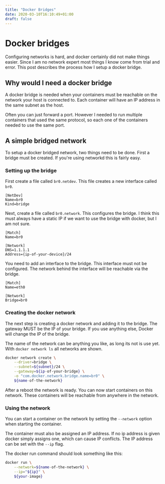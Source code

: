 ```yaml
---
title: "Docker Bridges"
date: 2020-03-10T16:10:49+01:00
draft: false
---
```

# Docker bridges
Configuring networks is hard, and docker certainly did not make things easier. Since I am no network expert most things I know come from trial and error. This post describes the process how I setup a docker bridge. 

## Why would I need a docker bridge
A docker bridge is needed when your containers must be reachable on the network your host is connected to. Each container will have an IP address in the same subnet as the host.

Often you can just forward a port. However I needed to run multiple containers that used the same protocol, so each one of the containers needed to use the same port. 

## A simple bridged network
To setup a docker bridged network, two things need to be done. First a bridge must be created. If you're using networkd this is fairly easy.

### Setting up the bridge
First create a file called `br0.netdev`. This file creates a new interface called `br0`.

``` 
[NetDev]
Name=br0
Kind=bridge
```

Next, create a file called `br0.network`. This configures the bridge. I think this must always have a static IP if we want to use the bridge with docker, but I am not sure.
```
[Match]
Name=br0

[Network]
DNS=1.1.1.1
Address={ip-of-your-device}/24
```

You need to add an interface to the bridge. This interface must not be configured. The network behind the interface will be reachable via the bridge.
```
[Match]
Name=eth0

[Network]
Bridge=br0
```

### Creating the docker network
The next step is creating a docker network and adding it to the bridge. The gateway MUST be the IP of your bridge. 
If you use anything else, Docker will change the IP of the bridge.

The name of the network can be anything you like, as long its not is use yet. With `docker network ls` all networks are shown.
``` bash
docker network create \
    --driver=bridge \
    --subnet=${subnet}/24 \
    --gateway=${ip-of-your-bridge} \
    -o "com.docker.network.bridge.name=br0" \
    ${name-of-the-network}
```

After a reboot the network is ready. You can now start containers on this network. These containers will be reachable from anywhere in the network.

### Using the network
You can start a container on the network by setting the `--network` option when starting the container.

The container must also be assigned an IP address. If no ip address is given docker simply assigns one, which can cause IP conflicts. The IP address can be set with the `--ip` flag.

The docker run command should look something like this:
``` bash
docker run \
    --network=${name-of-the-network} \
    --ip="${ip}" \
    ${your-image}
```

